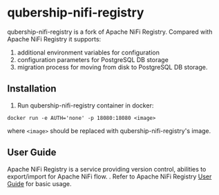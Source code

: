 # qubership-nifi-registry

qubership-nifi-registry is a fork of Apache NiFi Registry.
Compared with Apache NiFi Registry it supports:
1. additional environment variables for configuration
2. configuration parameters for PostgreSQL DB storage
3. migration process for moving from disk to PostgreSQL DB storage.

## Installation

1. Run qubership-nifi-registry container in docker:
```shell
docker run -e AUTH='none' -p 18080:18080 <image>
```
where `<image>` should be replaced with qubership-nifi-registry's image.


## User Guide

Apache NiFi Registry is a service providing version control, abilities to export/import for Apache NiFi flow. . Refer to Apache NiFi Registry [User Guide](https://nifi.apache.org/docs/nifi-registry-docs/html/user-guide.html) for basic usage.